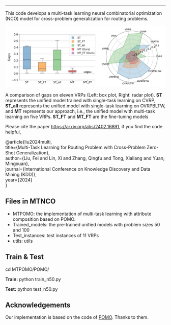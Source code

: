 ------

This code develops a multi-task learning neural combinatorial optimization (NCO) model for cross-problem generalization for routing problems. 

![](https://github.com/FeiLiu36/MTNCO/blob/main/results.jpg)

A comparison of gaps on eleven VRPs (Left: box plot, Right: radar plot). **ST** represents the unified model trained with single-task learning on CVRP, **ST\_all** represents the unified model with single-task learning on OVRPBLTW, and **MT** represents our approach, i.e., the unified model with multi-task learning on five VRPs. **ST\_FT** and **MT\_FT** are the fine-tuning models

Please cite the paper https://arxiv.org/abs/2402.16891, if you find the code helpful, 

@article{liu2024multi, \
    title={Multi-Task Learning for Routing Problem with Cross-Problem Zero-Shot Generalization}, \
    author={Liu, Fei and Lin, Xi and Zhang, Qingfu and Tong, Xialiang and Yuan, Mingxuan}, \
    journal={International Conference on Knowledge Discovery and Data Mining (KDD)}, \
    year={2024} \
}

## Files in MTNCO

+ MTPOMO: the implementation of multi-task learning with attribute composition based on POMO.
+ Trained_models: the pre-trained unified models with problem sizes 50 and 100 
+ Test_instances: test instances of 11 VRPs
+ utils: utils

## Train & Test

cd MTPOMO/POMO/

**Train:**  python train_n50.py

**Test:**  python test_n50.py



## Acknowledgements

Our implementation is based on the code of [POMO](https://github.com/yd-kwon/POMO/tree/master/NEW_py_ver). Thanks to them.
